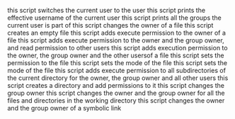 this script switches the current user to the user
this script  prints the effective username of the current user
this script prints all the groups the current user is part of
this script changes the owner of a file
this script creates an empty file
this script adds execute permission to the owner of a file
this script adds execute permission to the owner and the group owner, and read permission to other users
this script adds execution permission to the owner, the group owner and the other usersof a file
this script sets the permission to the file
this script sets the mode of the file
this script sets the mode of the file
this script adds execute permission to all subdirectories of the current directory for the owner, the group owner and all other users
this script creates a directory and add permissions to it
this script changes the group owner
this script changes the owner and the group owner for all the files and directories in the working directory
this script changes the owner and the group owner of a symbolic link
